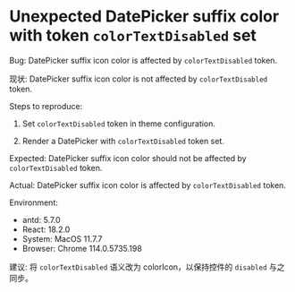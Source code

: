 # Unexpected DatePicker suffix color with token `colorTextDisabled` set

Bug: DatePicker suffix icon color is affected by `colorTextDisabled` token.

现状: DatePicker suffix icon color is not affected by `colorTextDisabled` token.

Steps to reproduce:

1. Set `colorTextDisabled` token in theme configuration.

2. Render a DatePicker with `colorTextDisabled` token set.

Expected: DatePicker suffix icon color should not be affected by `colorTextDisabled` token.

Actual: DatePicker suffix icon color is affected by `colorTextDisabled` token.

Environment:

- antd: 5.7.0
- React: 18.2.0
- System: MacOS 11.7.7
- Browser: Chrome 114.0.5735.198

建议: 将 `colorTextDisabled` 语义改为 colorIcon，以保持控件的 `disabled` 与之同步。
